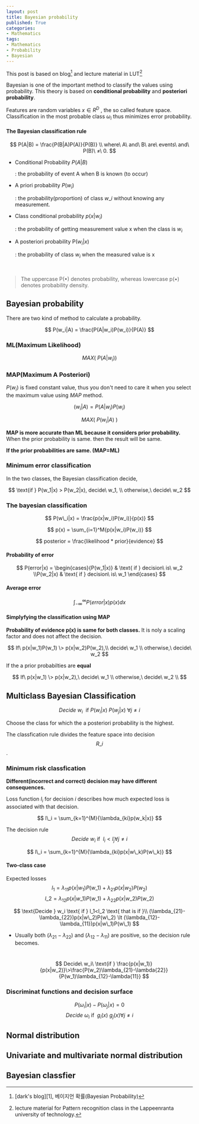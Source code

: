 ```yaml
---
layout: post
title: Bayesian probability
published: True
categories: 
- Mathematics
tags:
- Mathematics
- Probability
- Bayesian
---
```




This post is based on blog[^1] and lecture material in LUT[^2]

Bayesian is one of the important method to classify the values using probability. This theory is based on **conditional probability** and **posteriori probability**.

Features are random variables $x ∈ R^D$ , the so called feature space.
Classification in the most probable class $ω_i$ thus minimizes error probability.

<!--more-->

#### The Bayesian classification rule

$$
P(A|B) = \frac{P(B|A)P(A)}{P(B)}
\\ where\ A\ and\ B\ are\ events\ and\ P(B)\ ≠\ 0.
$$



- Conditional Probability $P(A \vert B)$

  : the probability of event A when B is known (to occur)


- A priori probability $P(w_i)$

  : the probability(proportion) of class $w\_i$ without knowing any measurement.


- Class conditional probability $p(x \vert w_i)$

  : the probability of getting measurement value x when the class is $w_i$


- A posteriori probability P($w_i \vert x$)

  : the probability of class $w_i$ when the measured value is x

  ​

> The uppercase P(•) denotes probability, whereas lowercase p(•) denotes probability density.



## Bayesian probability

There are two kind of method to calculate a probability.

$$
P(w_i|A) = \frac{P(A|w_i)P(w_i)}{P(A)}
$$

### ML(Maximum Likelihood)

$$
MAX(\ P(A|w_i) )
$$

### MAP(Maximum A Posteriori)

$P(w_i)$ is fixed constant value, thus you don't need to care it when you select the maximum value using $MAP$ method.

$$
(w_i|A) = {P(A|w_i)P(w_i)}
$$

$$
MAX(\ P(w_i|A)\ )
$$


**MAP is more accurate than ML because it considers prior probability.** When the prior probability is same. then the result will be same.

**If the prior probabilities are same. (MAP=ML)**

### Minimum error classification
In the two classes, the Bayesian classification decide,


$$
\text{if } P(w_1|x) > P(w_2|x), decide\ w_1,
\\ otherwise,\ decide\ w_2
$$


### The bayesian classification

$$
P(w\_i|x) = \frac{p(x|w_i)P(w_i)}{p(x)}
$$


$$
p(x) = \sum_{i=1}^M{p(x|w_i)P(w_i)}
$$

$$
posterior = \frac{likelihood * prior}{evidence}
$$



#### Probability of error

$$
P(error|x) =  \begin{cases}{P(w_1|x)} & \text{ if } decision\ is\ w_2
\\P(w_2|x) & \text{ if } decision\ is\ w_1
\end{cases}
$$

#### Average error

$$
\int_{-\infty}^{\infty}P(error|x)p(x)dx
$$



#### Simplyfying the classification using MAP

**Probability of evidence p(x) is same for both classes.** 
It is noly a scaling factor and does not affect the decision.

$$
If\ p(x|w_1)P(w_1) \> p(x|w_2)P(w_2),\\ decide\ w_1
\\ otherwise,\ decide\ w_2
$$

If the a prior probabilties are **equal**

$$
If\ p(x|w_1) \> p(x|w_2),\ decide\ w_1
\\ otherwise,\ decide\ w_2
\\
$$

## Multiclass Bayesian Classification

$$
Decide\ w_i\ \text{ if }  P(w_i|x) \> P(w_j|x)\ ∀j ≠ i
$$

Choose the class for which the a posteriori probability is the highest.

The classfication rule divides the feature space into decision $$R\_i$$.

### Minimum risk classfication

**Different(incorrect and correct) decision may have different consequences.**

Loss function $l_i$ for decision $i$ describes how much expected loss is associated with that decision.

$$
l\_i = \sum_{k=1}^{M}{\lambda_{ki}p(w_k|x)}
$$

The decision rule
$$
Decide\ w_i\text{ if } \ l_i \lt l_j ∀j≠i
$$

$$
l\_i = \sum_{k=1}^{M}{\lambda_{ki}p(x|w\_k)P(w\_k)}
$$

#### Two-class case
Expected losses
$$
l_1=\lambda_{11}p(x|w_1)P(w\_1)+\lambda_{21}p(x|w_2)P(w_2)
$$
$$l\_2=\lambda_{12}p(x|w\_1)P(w\_1)+\lambda_{22}p(x|w\_2)P(w\_2)$$


$$
\text{Decide } w_i \text{ if } l_1<l_2 \text{ that is if }\\
(\lambda_{21}-\lambda_{22})p(x|w\_2)P(w\_2) \lt (\lambda_{12}-\lambda_{11})p(x|w\_1)P(w\_1)
$$

- Usually both $(\lambda_{21}-\lambda_{22})$ and $(\lambda_{12}-\lambda_{11})$ are positive, so the decision rule becomes.

  ​
$$
Decide\ w_i\ \text{if } \frac{p(x|w_1)}{p(x|w_2)}\>\frac{P(w_2)\lambda_{21}-\lambda{22}}{P(w_1)\lambda_{12}-\lambda{11}}
$$

### Discriminat functions and decision surface

$$
P (ω_i |x) − P (ω_j |x) = 0
$$
$$
Decide\ ω_i\text{ if  }\ g_i(x) \> g_j(x) ∀j ≠ i
$$



## Normal distribution

## Univariate and multivariate normal distribution

## Bayesian classfier



[^1]: [dark's blog][1], 베이지언 확률(Bayesian Probability)
[^2]: lecture material for Pattern recognition class in the Lappeenranta university of technology.


